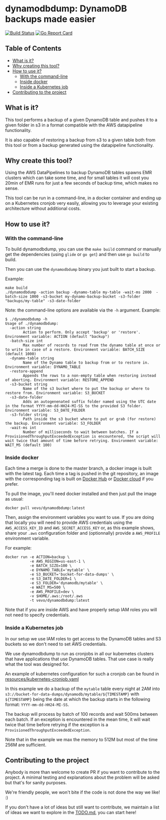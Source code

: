 # dynamodbdump: DynamoDB backups made easier

[![Build Status](https://travis-ci.org/VEVO/dynamodbdump.svg?branch=master)](https://travis-ci.org/VEVO/dynamodbdump)
[![Go Report Card](https://goreportcard.com/badge/github.com/VEVO/dynamodbdump)](https://goreportcard.com/report/github.com/VEVO/dynamodbdump)

## Table of Contents

  * [What is it?](#what-is-it)
  * [Why creating this tool?](#why-creating-this-tool)
  * [How to use it?](#how-to-use-it)
    * [With the command-line](#with-the-command-line)
    * [Inside docker](#inside-docker)
    * [Inside a Kubernetes job](#inside-a-kubernetes-job)
  * [Contributing to the project](#contributing-to-the-project)

## What is it?

This tool performs a backup of a given DynamoDB table and pushes it to a given folder in s3
in a format compatible with the AWS datapipeline functionality.

It is also capable of restoring a backup from s3 to a given table both from
this tool or from a backup generated using the datapipeline functionality.

## Why create this tool?

Using the AWS DataPipelines to backup DynamoDB tables spawns EMR clusters which
can take some time, and for small tables it will cost you 20min of EMR runs for
just a few seconds of backup time, which makes no sense.

This tool can be run in a command-line, in a docker container and ending up on a
Kubernetes cronjob very easily, allowing you to leverage your existing
architecture without additional costs.

## How to use it?

### With the command-line

To build dynamodbdump, you can use the `make build` command or manually get the
dependencies (using `glide` or `go get`) and then use `go build` to build.

Then you can use the `dynamodbdump` binary you just built to start a backup.

Example:
```
make build
./dynamodbdump -action backup -dynamo-table my-table -wait-ms 2000  -batch-size 1000 -s3-bucket my-dynamo-backup-bucket -s3-folder "backups/my-table" -s3-date-folder
```

Note: the command-line options are available via the `-h` argument. Example:
```
$ ./dynamodbdump -h                                                               
Usage of ./dynamodbdump:                                                                                                                    
  -action string                                                                                                                            
        Action to perform. Only accept 'backup' or 'restore'. Environment variable: ACTION (default "backup")                               
  -batch-size int                                                                                                                           
        Max number of records to read from the dynamo table at once or to write in case of a restore. Environment variable: BATCH_SIZE (default 1000)                                                                                                                                   
  -dynamo-table string                                                                                                                      
        Name of the Dynamo table to backup from or to restore in. Environment variable: DYNAMO_TABLE                                        
  -restore-append                                                                                                                           
        Appends the rows to a non-empty table when restoring instead of aborting. Environment variable: RESTORE_APPEND                      
  -s3-bucket string                                                                                                                         
        Name of the s3 bucket where to put the backup or where to restore from. Environment variable: S3_BUCKET                             
  -s3-date-folder                                                                                                                           
        Adds an autogenenated suffix folder named using the UTC date in the format YYYY-mm-dd-HH24-MI-SS to the provided S3 folder. Environment variable: S3_DATE_FOLDER                                                                                                                
  -s3-folder string                                                                                                                         
        Path inside the s3 bucket where to put or grab (for restore) the backup. Environment variable: S3_FOLDER                            
  -wait-ms int                                                                                                                              
        Number of milliseconds to wait between batches. If a ProvisionedThroughputExceededException is encountered, the script will wait twice that amount of time before retrying. Environment variable: WAIT_MS (default 100)  
```


### Inside docker

Each time a merge is done to the master branch, a docker image is built with the
latest tag. Each time a tag is pushed in the git repository, an image with the
corresponding tag is built on
[Docker Hub](https://hub.docker.com/r/vevo/dynamodbdump/) or
[Docker cloud](https://cloud.docker.com/app/vevo/repository/docker/vevo/dynamodbdump/general)
if you prefer.

To pull the image, you'll need docker installed and then just pull the image as
usual:
```
docker pull vevo/dynamodbdump:latest
```

Then, assign the environment variables you want to use.
If you are doing that locally you will need to provide AWS credentials using the
`AWS_ACCESS_KEY_ID` and `AWS_SECRET_ACCESS_KEY` or, as this example shows, share
your `.aws` configuration folder and (optionnally) provide a `AWS_PROFILE`
environment variable.

For example:
```
docker run -e ACTION=backup \
           -e AWS_REGION=us-east-1 \
           -e BATCH_SIZE=100 \
           -e DYNAMO_TABLE='mytable' \
           -e S3_BUCKET='bucket-for-data-dumps' \
           -e S3_DATE_FOLDER=1 \
           -e S3_FOLDER='dynamodb/mytable' \
           -e WAIT_MS=500 \
           -e AWS_PROFILE=dev \
           -v $HOME/.aws:/root/.aws
           -t vevo/dynamodbdump:latest
```

Note that if you are inside AWS and have properly setup IAM roles you will not
need to specify credentials.

### Inside a Kubernetes job

In our setup we use IAM roles to get access to the DynamoDB tables and S3
buckets so we don't need to set AWS credentials.

We use dynamodbdump to run as cronjobs in all our kubernetes clusters that have
applications that use DynamoDB tables. That use case is really what the tool was
designed for.

An example of kubernetes configuration for such a cronjob can be found in
[resources/kubernetes-cronjob.yaml](https://github.com/VEVO/dynamodbdump/blob/master/resources/kubernetes-cronjob.yaml)

In this example we do a backup of the `mytable` table every night at 2AM into
`s3://bucket-for-data-dumps/dynamodb/mytable/${TIMESTAMP}` with `${TIMESTAMP}`
being the date at which the backup starts in the following format:
`YYYY-mm-dd-HH24-MI-SS`.

The backup will process by batch of 100 records and wait 500ms between each
batch. If an exception is encountered in the mean time, it will wait twice that
time before retrying if the exception is a `ProvisionedThroughputExceededException`.

Note that in the example we max the memory to 512M but most of the time 256M are sufficient.

## Contributing to the project

Anybody is more than welcome to create PR if you want to contribute to the
project. A minimal testing and explanations about the problem will be asked but
that's for sanity purposes.

We're friendly people, we won't bite if the code is not done the way we like! :)

If you don't have a lot of ideas but still want to contribute, we maintain a
list of ideas we want to explore in the
[TODO.md](https://github.com/VEVO/dynamodbdump/blob/master/TODO.md), you can
start here!

